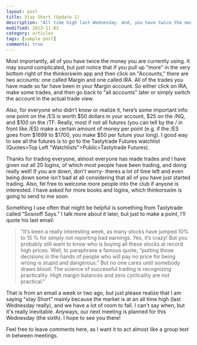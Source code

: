 ```yaml
---
layout: post
title: Stay Short (Update 1)
description: "All time high last Wednesday. And, you have twice the money you have been using."
modified: 2013-11-03
category: articles
tags: [sample post]
comments: true  
---
```


Most importantly, all of you have twice the money you are currently using. It may sound complicated, but just notice that if you pull up "more" in the very bottom right of the thinkorswim app and then click on "Accounts," there are two accounts: one called Margin and one called IRA. All of the trades you have made so far have been in your Margin account. So either click on IRA, make some trades, and then go back to "all accounts" later or simply switch the account in the actual trade view.

Also, for everyone who didn’t know or realize it, here’s some important info: one point on the /ES is worth $50 dollars in your account, $25 on the /NQ, and $100 on the /TF. Really, most if not all futures (you can tell by the / in front like /ES) make a certain amount of money per point (e.g. if the /ES goes from $1699 to $1700, you make $50 per future your long). I good way to see all the futures is to go to the Tastytrade Futures watchlist (Quotes>Top Left "Watchlists">Public>Tastytrade Futures).

Thanks for trading everyone, almost everyone has made trades and I have given out all 20 logins, of which most people have been trading, and doing really well! If you are down, don't worry- theres a lot of time left and even being down some isn't bad at all considering that all of you have just started trading. Also, fel free to welcome more people into the club if anyone is interested. I have asked for more books and logins, which thinkorswim is going to send to me soon.

Something I use often that might be helpful is something from Tastytrade called “Sosnoff Says.” I talk more about it later, but just to make a point, I’ll quote his last email:

> "It’s been a really interesting week, as many stocks have jumped 10% to 15 % for simply not reporting bad earnings. Yes, it’s crazy! But you probably still want to know who is buying all these stocks at record high prices. Well, to paraphrase a famous quote, “putting those decisions in the hands of people who will pay no price for being wrong is stupid and dangerous.” But no one cares until somebody draws blood. The science of successful trading is recognizing practicality. High margin balances and zero cyclicality are not practical."

That is from an email a week or two ago, but just please realize that I am saying "stay Short" mainly because the market is at an all time high (last Wednesday really), and we have a lot of room to fall. I can't say when, but it's really inevitable. Anyways, our next meeting is planned for this Wednesday (the sixth). I hope to see you there!

Feel free to leave comments here, as I want it to act almost like a group text in between meetings.
